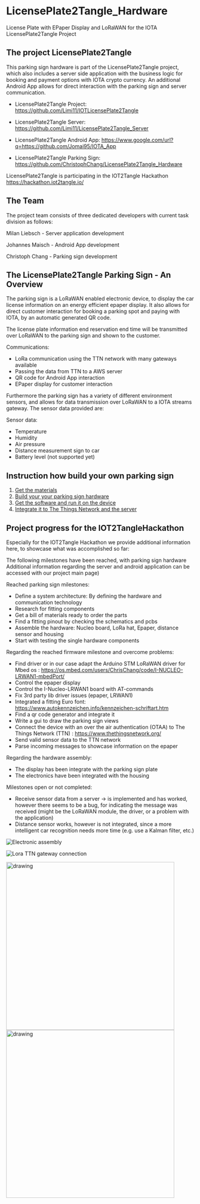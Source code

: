 # LicensePlate2Tangle_Hardware
License Plate with EPaper Display and LoRaWAN for the IOTA LicensePlate2Tangle Project

## The project LicensePlate2Tangle
This parking sign hardware is part of the LicensePlate2Tangle project,
which also includes a server side application with the business logic for booking and payment options
with IOTA crypto currency.
An additional Android App allows for direct interaction with the parking sign and server communication. 

* LicensePlate2Tangle Project:
https://github.com/Limi11/IOTLicensePlate2Tangle

* LicensePlate2Tangle Server: 
https://github.com/Limi11/LicensePlate2Tangle_Server

* LicensePlate2Tangle Android App: 
https://www.google.com/url?q=https://github.com/Jomai95/IOTA_App

* LicensePlate2Tangle Parking Sign:
https://github.com/ChristophChang/LicensePlate2Tangle_Hardware


LicensePlate2Tangle is participating in the IOT2Tangle Hackathon
https://hackathon.iot2tangle.io/


## The Team
The project team consists of three dedicated developers with current task division as follows:

Milan Liebsch - Server application development

Johannes Maisch - Android App development

Christoph Chang - Parking sign development


## The LicensePlate2Tangle Parking Sign - An Overview
The parking sign is a LoRaWAN enabled electronic device, to display the car license information
on an energy efficient epaper display. It also allows for direct customer interaction for 
booking a parking spot and paying with IOTA, by an automatic generated QR code.

The license plate information end reservation end time will be transmitted over LoRaWAN to 
the parking sign and shown to the customer.

Communications:
* LoRa communication using the TTN network with many gateways available 
* Passing the data from TTN to a AWS server
* QR code for Android App interaction
* EPaper display for customer interaction

Furthermore the parking sign has a variety of different environment sensors,
and allows for data transmission over LoRaWAN to a IOTA streams gateway.
The sensor data provided are:

Sensor data:
* Temperature
* Humidity
* Air pressure
* Distance measurement sign to car
* Battery level (not supported yet) 


## Instruction how build your own parking sign
1. [Get the materials](https://github.com/ChristophChang/LicensePlate2Tangle_Hardware/wiki/Order-the-parts)
2. [Build your your parking sign hardware](https://github.com/ChristophChang/LicensePlate2Tangle_Hardware/wiki/Build-the-hardware)
3. [Get the software and run it on the device](https://github.com/ChristophChang/LicensePlate2Tangle_Hardware/wiki/Get-the-software-running)
4. [Integrate it to The Things Network and the server](https://github.com/ChristophChang/LicensePlate2Tangle_Hardware/wiki/TTN-LoRaWAN-network-and-LicensePlate2Tangle-server-connection)


## Project progress for the IOT2TangleHackathon
Especially for the IOT2Tangle Hackathon we provide additional information here,
to showcase what was accomplished so far:

The following milestones have been reached, with parking sign hardware
Additional information regarding the server and android application can be accessed 
with our project main page)

Reached parking sign milestones:
* Define a system architecture: By defining the hardware and communication technology 
* Research for fitting components
* Get a bill of materials ready to order the parts
* Find a fitting pinout by checking the schematics and pcbs
* Assemble the hardware: Nucleo board, LoRa hat, Epaper, distance sensor and housing
* Start with testing the single hardware components

Regarding the reached firmware milestone and overcome problems:
* Find driver or in our case adapt the Arduino STM LoRaWAN driver for Mbed os :
https://os.mbed.com/users/ChrisChang/code/I-NUCLEO-LRWAN1-mbedPort/
* Control the epaper display
* Control the I-Nucleo-LRWAN1 board with AT-commands
* Fix 3rd party lib driver issues (epaper, LRWAN1)
* Integrated a fitting Euro font: https://www.autokennzeichen.info/kennzeichen-schriftart.htm
* Find a qr code generator and integrate it
* Write a gui to draw the parking sign views
* Connect the device with an over the air authentication (OTAA) to The Things Network (TTN) : https://www.thethingsnetwork.org/
* Send valid sensor data to the TTN network
* Parse incoming messages to showcase information on the epaper

Regarding the hardware assembly:
* The display has been integrate with the parking sign plate
* The electronics have been integrated with the housing 

Milestones open or not completed: 
* Receive sensor data from a server -> is implemented and has worked, however there seems to be a bug, for indicating the message was received (might be the LoRaWAN module, the driver, or a problem with the application)
* Distance sensor works, however is not integrated, since a more intelligent car recognition needs more time (e.g. use a Kalman filter, etc.)

![Electronic assembly](https://github.com/ChristophChang/LicensePlate2Tangle_Hardware/wiki/hw_components.jpg)

![Lora TTN gateway connection](https://github.com/ChristophChang/LicensePlate2Tangle_Hardware/wiki/hw_lora_connection.png)

<img src="https://github.com/ChristophChang/LicensePlate2Tangle_Hardware/wiki/hw_welcome_view.jpg" alt="drawing" height="450"/>

<img src="https://github.com/ChristophChang/LicensePlate2Tangle_Hardware/wiki/hw_parking_screen.jpg" alt="drawing" height="450"/>



